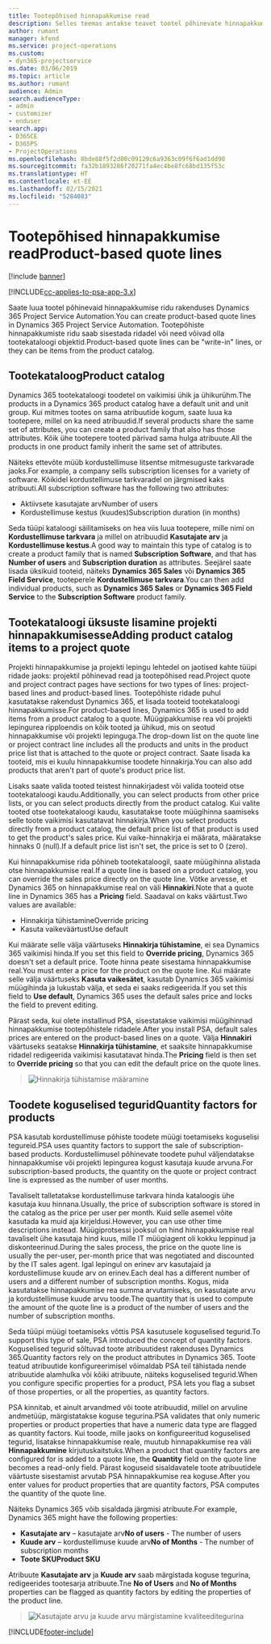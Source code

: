 ```yaml
---
title: Tootepõhised hinnapakkumise read
description: Selles teemas antakse teavet tootel põhinevate hinnapakkumiste ridade kohta.
author: rumant
manager: kfend
ms.service: project-operations
ms.custom:
- dyn365-projectservice
ms.date: 03/06/2019
ms.topic: article
ms.author: rumant
audience: Admin
search.audienceType:
- admin
- customizer
- enduser
search.app:
- D365CE
- D365PS
- ProjectOperations
ms.openlocfilehash: 8bde88f5f2d00c09129c6a9363c09f6f6ad1dd90
ms.sourcegitcommit: fa32b1893286f20271fa4ec4be8fc68bd135f53c
ms.translationtype: HT
ms.contentlocale: et-EE
ms.lasthandoff: 02/15/2021
ms.locfileid: "5284083"
---
```

# <a name="product-based-quote-lines"></a><span data-ttu-id="1797c-103">Tootepõhised hinnapakkumise read</span><span class="sxs-lookup"><span data-stu-id="1797c-103">Product-based quote lines</span></span>

[!include [banner](../includes/psa-now-project-operations.md)]

[!INCLUDE[cc-applies-to-psa-app-3.x](../includes/cc-applies-to-psa-app-3x.md)]


<span data-ttu-id="1797c-104">Saate luua tootel põhinevaid hinnapakkumise ridu rakenduses Dynamics 365 Project Service Automation.</span><span class="sxs-lookup"><span data-stu-id="1797c-104">You can create product-based quote lines in Dynamics 365 Project Service Automation.</span></span> <span data-ttu-id="1797c-105">Tootepõhiste hinnapakkumiste ridu saab sisestada ridadel või need võivad olla tootekataloogi objektid.</span><span class="sxs-lookup"><span data-stu-id="1797c-105">Product-based quote lines can be "write-in" lines, or they can be items from the product catalog.</span></span>

## <a name="product-catalog"></a><span data-ttu-id="1797c-106">Tootekataloog</span><span class="sxs-lookup"><span data-stu-id="1797c-106">Product catalog</span></span>

<span data-ttu-id="1797c-107">Dynamics 365 tootekataloogi toodetel on vaikimisi ühik ja ühikurühm.</span><span class="sxs-lookup"><span data-stu-id="1797c-107">The products in a Dynamics 365 product catalog have a default unit and unit group.</span></span> <span data-ttu-id="1797c-108">Kui mitmes tootes on sama atribuutide kogum, saate luua ka tootepere, millel on ka need atribuudid.</span><span class="sxs-lookup"><span data-stu-id="1797c-108">If several products share the same set of attributes, you can create a product family that also has those attributes.</span></span> <span data-ttu-id="1797c-109">Kõik ühe tootepere tooted pärivad sama hulga atribuute.</span><span class="sxs-lookup"><span data-stu-id="1797c-109">All the products in one product family inherit the same set of attributes.</span></span>

<span data-ttu-id="1797c-110">Näiteks ettevõte müüb kordustellimuse litsentse mitmesuguste tarkvarade jaoks.</span><span class="sxs-lookup"><span data-stu-id="1797c-110">For example, a company sells subscription licenses for a variety of software.</span></span> <span data-ttu-id="1797c-111">Kõikidel kordustellimuse tarkvaradel on järgmised kaks atribuuti.</span><span class="sxs-lookup"><span data-stu-id="1797c-111">All subscription software has the following two attributes:</span></span>

- <span data-ttu-id="1797c-112">Aktiivsete kasutajate arv</span><span class="sxs-lookup"><span data-stu-id="1797c-112">Number of users</span></span> 
- <span data-ttu-id="1797c-113">Kordustellimuse kestus (kuudes)</span><span class="sxs-lookup"><span data-stu-id="1797c-113">Subscription duration (in months)</span></span>

<span data-ttu-id="1797c-114">Seda tüüpi kataloogi säilitamiseks on hea viis luua tootepere, mille nimi on **Kordustellimuse tarkvara** ja millel on atribuudid **Kasutajate arv** ja **Kordustellimuse kestus**.</span><span class="sxs-lookup"><span data-stu-id="1797c-114">A good way to maintain this type of catalog is to create a product family that is named **Subscription Software**, and that has **Number of users** and **Subscription duration** as attributes.</span></span> <span data-ttu-id="1797c-115">Seejärel saate lisada üksikuid tooteid, näiteks **Dynamics 365 Sales** või **Dynamics 365 Field Service**, tooteperele **Kordustellimuse tarkvara**.</span><span class="sxs-lookup"><span data-stu-id="1797c-115">You can then add individual products, such as **Dynamics 365 Sales** or **Dynamics 365 Field Service** to the **Subscription Software** product family.</span></span>

## <a name="adding-product-catalog-items-to-a-project-quote"></a><span data-ttu-id="1797c-116">Tootekataloogi üksuste lisamine projekti hinnapakkumisesse</span><span class="sxs-lookup"><span data-stu-id="1797c-116">Adding product catalog items to a project quote</span></span>

<span data-ttu-id="1797c-117">Projekti hinnapakkumise ja projekti lepingu lehtedel on jaotised kahte tüüpi ridade jaoks: projektil põhinevad read ja tootepõhised read.</span><span class="sxs-lookup"><span data-stu-id="1797c-117">Project quote and project contract pages have sections for two types of lines: project-based lines and product-based lines.</span></span> <span data-ttu-id="1797c-118">Tootepõhiste ridade puhul kasutatakse rakendust Dynamics 365, et lisada tooteid tootekataloogi hinnapakkumisse.</span><span class="sxs-lookup"><span data-stu-id="1797c-118">For product-based lines, Dynamics 365 is used to add items from a product catalog to a quote.</span></span> <span data-ttu-id="1797c-119">Müügipakkumise rea või projekti lepingurea ripploendis on kõik tooted ja ühikud, mis on seotud hinnapakkumise või projekti lepinguga.</span><span class="sxs-lookup"><span data-stu-id="1797c-119">The drop-down list on the quote line or project contract line includes all the products and units in the product price list that is attached to the quote or project contract.</span></span> <span data-ttu-id="1797c-120">Saate lisada ka tooteid, mis ei kuulu hinnapakkumise toodete hinnakirja.</span><span class="sxs-lookup"><span data-stu-id="1797c-120">You can also add products that aren't part of quote's product price list.</span></span>

<span data-ttu-id="1797c-121">Lisaks saate valida tooted teistest hinnakirjadest või valida tooteid otse tootekataloogi kaudu.</span><span class="sxs-lookup"><span data-stu-id="1797c-121">Additionally, you can select products from other price lists, or you can select products directly from the product catalog.</span></span> <span data-ttu-id="1797c-122">Kui valite tooted otse tootekataloogi kaudu, kasutatakse toote müügihinna saamiseks selle toote vaikimisi kasutatavat hinnakirja.</span><span class="sxs-lookup"><span data-stu-id="1797c-122">When you select products directly from a product catalog, the default price list of that product is used to get the product's sales price.</span></span> <span data-ttu-id="1797c-123">Kui vaike-hinnakirja ei määrata, määratakse hinnaks 0 (null).</span><span class="sxs-lookup"><span data-stu-id="1797c-123">If a default price list isn't set, the price is set to 0 (zero).</span></span>

<span data-ttu-id="1797c-124">Kui hinnapakkumise rida põhineb tootekataloogil, saate müügihinna alistada otse hinnapakkumise real.</span><span class="sxs-lookup"><span data-stu-id="1797c-124">If a quote line is based on a product catalog, you can override the sales price directly on the quote line.</span></span> <span data-ttu-id="1797c-125">Võtke arvesse, et Dynamics 365 on hinnapakkumise real on väli **Hinnakiri**.</span><span class="sxs-lookup"><span data-stu-id="1797c-125">Note that a quote line in Dynamics 365 has a **Pricing** field.</span></span> <span data-ttu-id="1797c-126">Saadaval on kaks väärtust.</span><span class="sxs-lookup"><span data-stu-id="1797c-126">Two values are available:</span></span>

- <span data-ttu-id="1797c-127">Hinnakirja tühistamine</span><span class="sxs-lookup"><span data-stu-id="1797c-127">Override pricing</span></span>  
- <span data-ttu-id="1797c-128">Kasuta vaikeväärtust</span><span class="sxs-lookup"><span data-stu-id="1797c-128">Use default</span></span>

<span data-ttu-id="1797c-129">Kui määrate selle välja väärtuseks **Hinnakirja tühistamine**, ei sea Dynamics 365 vaikimisi hinda.</span><span class="sxs-lookup"><span data-stu-id="1797c-129">If you set this field to **Override pricing**, Dynamics 365 doesn't set a default price.</span></span> <span data-ttu-id="1797c-130">Toote hinna peate sisestama hinnapakkumise real.</span><span class="sxs-lookup"><span data-stu-id="1797c-130">You must enter a price for the product on the quote line.</span></span> <span data-ttu-id="1797c-131">Kui määrate selle välja väärtuseks **Kasuta vaikesätet**, kasutab Dynamics 365 vaikimisi müügihinda ja lukustab välja, et seda ei saaks redigeerida.</span><span class="sxs-lookup"><span data-stu-id="1797c-131">If you set this field to **Use default**, Dynamics 365 uses the default sales price and locks the field to prevent editing.</span></span>

<span data-ttu-id="1797c-132">Pärast seda, kui olete installinud PSA, sisestatakse vaikimisi müügihinnad hinnapakkumise tootepõhistele ridadele.</span><span class="sxs-lookup"><span data-stu-id="1797c-132">After you install PSA, default sales prices are entered on the product-based lines on a quote.</span></span> <span data-ttu-id="1797c-133">Välja **Hinnakiri** väärtuseks seatakse **Hinnakirja tühistamine**, et saaksite hinnapakkumise ridadel redigeerida vaikimisi kasutatavat hinda.</span><span class="sxs-lookup"><span data-stu-id="1797c-133">The **Pricing** field is then set to **Override pricing** so that you can edit the default price on the quote lines.</span></span>

> ![Hinnakirja tühistamise määramine](media/basic-guide-10.png)
 
## <a name="quantity-factors-for-products"></a><span data-ttu-id="1797c-135">Toodete koguselised tegurid</span><span class="sxs-lookup"><span data-stu-id="1797c-135">Quantity factors for products</span></span>

<span data-ttu-id="1797c-136">PSA kasutab kordustellimuse põhiste toodete müügi toetamiseks koguselisi tegureid.</span><span class="sxs-lookup"><span data-stu-id="1797c-136">PSA uses quantity factors to support the sale of subscription-based products.</span></span> <span data-ttu-id="1797c-137">Kordustellimusel põhinevate toodete puhul väljendatakse hinnapakkumise või projekti lepingurea kogust kasutaja kuude arvuna.</span><span class="sxs-lookup"><span data-stu-id="1797c-137">For subscription-based products, the quantity on the quote or project contract line is expressed as the number of user months.</span></span>

<span data-ttu-id="1797c-138">Tavaliselt talletatakse kordustellimuse tarkvara hinda kataloogis ühe kasutaja kuu hinnana.</span><span class="sxs-lookup"><span data-stu-id="1797c-138">Usually, the price of subscription software is stored in the catalog as the price per user per month.</span></span> <span data-ttu-id="1797c-139">Kuid selle asemel võite kasutada ka muid aja kirjeldusi.</span><span class="sxs-lookup"><span data-stu-id="1797c-139">However, you can use other time descriptions instead.</span></span> <span data-ttu-id="1797c-140">Müügiprotsessi jooksul on hind hinnapakkumise real tavaliselt ühe kasutaja hind kuus, mille IT müügiagent oli kokku leppinud ja diskonteerinud.</span><span class="sxs-lookup"><span data-stu-id="1797c-140">During the sales process, the price on the quote line is usually the per-user, per-month price that was negotiated and discounted by the IT sales agent.</span></span> <span data-ttu-id="1797c-141">Igal lepingul on erinev arv kasutajaid ja kordustellimuse kuude arv on erinev.</span><span class="sxs-lookup"><span data-stu-id="1797c-141">Each deal has a different number of users and a different number of subscription months.</span></span> <span data-ttu-id="1797c-142">Kogus, mida kasutatakse hinnapakkumise rea summa arvutamiseks, on kasutajate arvu ja kordustellimuse kuude arvu toode.</span><span class="sxs-lookup"><span data-stu-id="1797c-142">The quantity that is used to compute the amount of the quote line is a product of the number of users and the number of subscription months.</span></span>

<span data-ttu-id="1797c-143">Seda tüüpi müügi toetamiseks võttis PSA kasutusele koguselised tegurid.</span><span class="sxs-lookup"><span data-stu-id="1797c-143">To support this type of sale, PSA introduced the concept of quantity factors.</span></span> <span data-ttu-id="1797c-144">Koguselised tegurid sõltuvad toote atribuutidest rakenduses Dynamics 365.</span><span class="sxs-lookup"><span data-stu-id="1797c-144">Quantity factors rely on the product attributes in Dynamics 365.</span></span> <span data-ttu-id="1797c-145">Toote teatud atribuutide konfigureerimisel võimaldab PSA teil tähistada nende atribuutide alamhulka või kõiki atribuute, näiteks koguselised tegurid.</span><span class="sxs-lookup"><span data-stu-id="1797c-145">When you configure specific properties for a product, PSA lets you flag a subset of those properties, or all the properties, as quantity factors.</span></span>

<span data-ttu-id="1797c-146">PSA kinnitab, et ainult arvandmed või toote atribuudid, millel on arvuline andmetüüp, märgistatakse koguse tegurina.</span><span class="sxs-lookup"><span data-stu-id="1797c-146">PSA validates that only numeric properties or product properties that have a numeric data type are flagged as quantity factors.</span></span> <span data-ttu-id="1797c-147">Kui toode, mille jaoks on konfigureeritud koguselised tegurid, lisatakse hinnapakkumise reale, muutub  hinnapakkumise rea väli **Hinnapakkumine** kirjutuskaitstuks.</span><span class="sxs-lookup"><span data-stu-id="1797c-147">When a product that quantity factors are configured for is added to a quote line, the **Quantity** field on the quote line becomes a read-only field.</span></span> <span data-ttu-id="1797c-148">Pärast koguseid sisaldavatele toote atribuutidele väärtuste sisestamist arvutab PSA hinnapakkumise rea koguse.</span><span class="sxs-lookup"><span data-stu-id="1797c-148">After you enter values for product properties that are quantity factors, PSA computes the quantity of the quote line.</span></span>

<span data-ttu-id="1797c-149">Näiteks Dynamics 365 võib sisaldada järgmisi atribuute.</span><span class="sxs-lookup"><span data-stu-id="1797c-149">For example, Dynamics 365 might have the following properties:</span></span> 

- <span data-ttu-id="1797c-150">**Kasutajate arv** – kasutajate arv</span><span class="sxs-lookup"><span data-stu-id="1797c-150">**No of users** - The number of users</span></span> 
- <span data-ttu-id="1797c-151">**Kuude arv** – kordustellimuse kuude arv</span><span class="sxs-lookup"><span data-stu-id="1797c-151">**No of Months** - The number of subscription months</span></span>
- <span data-ttu-id="1797c-152">**Toote SKU**</span><span class="sxs-lookup"><span data-stu-id="1797c-152">**Product SKU**</span></span> 

<span data-ttu-id="1797c-153">Atribuute **Kasutajate arv** ja **Kuude arv** saab märgistada koguse tegurina, redigeerides tootesarja atribuute.</span><span class="sxs-lookup"><span data-stu-id="1797c-153">Tne **No of Users** and **No of Months** properties can be flagged as quantity factors by editing the properties of the product line.</span></span> 

> ![Kasutajate arvu ja kuude arvu märgistamine kvaliteeditegurina](media/basic-guide-11.png)
 


[!INCLUDE[footer-include](../includes/footer-banner.md)]